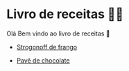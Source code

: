 # Livro de receitas :man_cook:

Olá Bem vindo ao livro de receitas :wave:

- [Strogonoff de frango](https://github.com/esbsouza/livro-receitas/blob/master/receitas/strognoff.md)

- [Pavê de chocolate](https://github.com/esbsouza/livro-receitas/blob/master/receitas/pave-chocolate.md)
